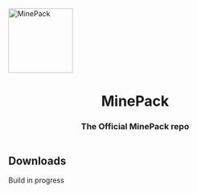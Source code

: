 <img src="https://cdn.discordapp.com/attachments/759507980738625566/776479570853232641/com.png" alt="MinePack" height="128px" style="align-content: center">
<h1></h1>
<div style="text-align: center">
    <h1>MinePack</h1>
    <h3>The Official MinePack repo</h3>
</div>
<div style="display: flex; flex-direction: column; flex-flow: column;">
    <div>
        <h2>Downloads</h2>
        <p>Build in progress</p>
    </div>
</div>
